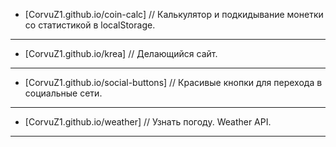 * [CorvuZ1.github.io/coin-calc] // Калькулятор и подкидывание монетки со статистикой в localStorage.  
***
* [CorvuZ1.github.io/krea] // Делающийся сайт.  
***
* [CorvuZ1.github.io/social-buttons] // Красивые кнопки для перехода в социальные сети.  
***
* [CorvuZ1.github.io/weather] // Узнать погоду. Weather API.  
***
